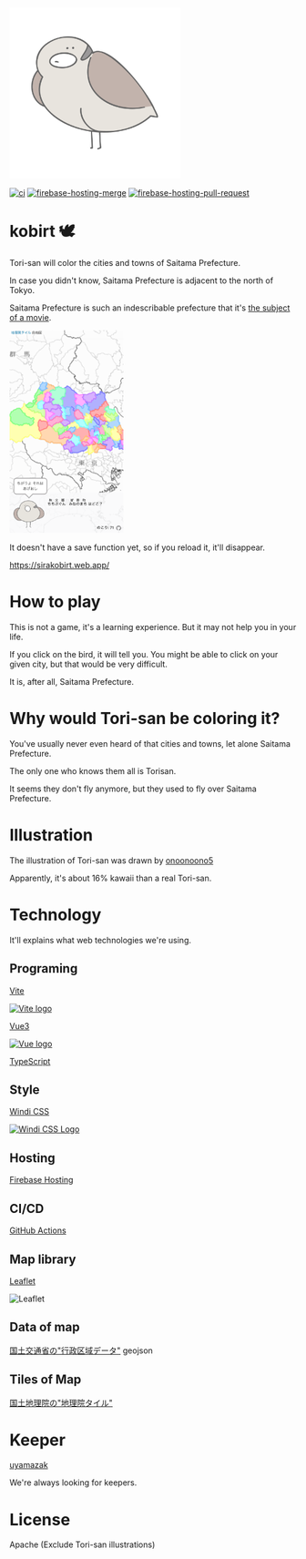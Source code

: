 <img src="docs/img/tori-b1.png" alt="Tori-san" width="300" />

[![ci](https://github.com/uyamazak/kobirt/actions/workflows/ci.yml/badge.svg)](https://github.com/uyamazak/kobirt/actions/workflows/ci.yml?query=workflow%3Aci)
[![firebase-hosting-merge](https://github.com/uyamazak/kobirt/actions/workflows/firebase-hosting-merge.yml/badge.svg)](https://github.com/uyamazak/kobirt/actions/workflows/firebase-hosting-merge.yml?query=workflow%3Afirebase-hosting-pull-request.yml)
[![firebase-hosting-pull-request](https://github.com/uyamazak/kobirt/actions/workflows/firebase-hosting-pull-request.yml/badge.svg)](https://github.com/uyamazak/kobirt/actions/workflows/firebase-hosting-pull-request.yml?query=workflow%3Afirebase-hosting-pull-request.yml)

# kobirt 🕊️
Tori-san will color the cities and towns of Saitama Prefecture.

In case you didn't know, Saitama Prefecture is adjacent to the north of Tokyo.

Saitama Prefecture is such an indescribable prefecture that it's [the subject of a movie](https://www.tondesaitama.com/).

<img src="docs/img/sample_20210619.png " width="200">

It doesn't have a save function yet, so if you reload it, it'll disappear.

https://sirakobirt.web.app/

# How to play
This is not a game, it's a learning experience. But it may not help you in your life.

If you click on the bird, it will tell you. You might be able to click on your given city, but that would be very difficult. 

It is, after all, Saitama Prefecture.

# Why would Tori-san be coloring it?
You've usually never even heard of that cities and towns, let alone Saitama Prefecture.

The only one who knows them all is Torisan.

It seems they don't fly anymore, but they used to fly over Saitama Prefecture.

# Illustration
The illustration of Tori-san was drawn by [onoonoono5](https://twitter.com/onoonoono5) 

Apparently, it's about 16% kawaii than a real Tori-san.

# Technology
It'll explains what web technologies we're using.

## Programing
[Vite](https://vitejs.dev) 

<a href="https://vitejs.dev" target="_blank" rel="noopener noreferrer">
    <img width="120" src="https://vitejs.dev/logo.svg" alt="Vite logo">
</a>

[Vue3](https://vuejs.org)

<a href="https://vuejs.org" target="_blank" rel="noopener noreferrer"><img width="120" src="https://vuejs.org/images/logo.png" alt="Vue logo"></a>

 [TypeScript](https://www.typescriptlang.org/) 


## Style
[Windi CSS](https://windicss.org/) 

<a href="https://github.com/windicss/windicss/wiki">
  <img src="https://next.windicss.org/assets/logo.svg" alt="Windi CSS Logo" width="120" /><br>
</a>

## Hosting
[Firebase Hosting](https://firebase.google.com/docs/hosting?hl=ja) 


## CI/CD
[GitHub Actions](https://github.com/uyamazak/kobirt/actions) 

## Map library
[Leaflet](https://leafletjs.com/)

<img width="200" src="https://rawgit.com/Leaflet/Leaflet/master/src/images/logo.svg" alt="Leaflet" />

## Data of map
[国土交通省の"行政区域データ"](https://nlftp.mlit.go.jp/ksj/jpgis/datalist/KsjTmplt-N03.html) geojson


## Tiles of Map
[国土地理院の"地理院タイル"](https://maps.gsi.go.jp/development/sample.html) 


# Keeper
[uyamazak](https://github.com/uyamazak) 

We're always looking for keepers.

# License
Apache (Exclude Tori-san illustrations)
